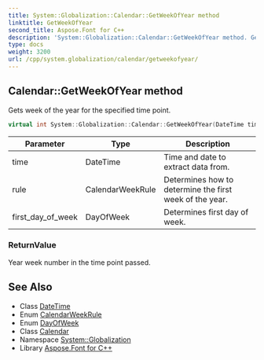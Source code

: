 ```yaml
---
title: System::Globalization::Calendar::GetWeekOfYear method
linktitle: GetWeekOfYear
second_title: Aspose.Font for C++
description: 'System::Globalization::Calendar::GetWeekOfYear method. Gets week of the year for the specified time point in C++.'
type: docs
weight: 3200
url: /cpp/system.globalization/calendar/getweekofyear/
---
```

## Calendar::GetWeekOfYear method


Gets week of the year for the specified time point.

```cpp
virtual int System::Globalization::Calendar::GetWeekOfYear(DateTime time, CalendarWeekRule rule, DayOfWeek first_day_of_week) const
```


| Parameter | Type | Description |
| --- | --- | --- |
| time | DateTime | Time and date to extract data from. |
| rule | CalendarWeekRule | Determines how to determine the first week of the year. |
| first_day_of_week | DayOfWeek | Determines first day of week. |

### ReturnValue

Year week number in the time point passed.

## See Also

* Class [DateTime](../../../system/datetime/)
* Enum [CalendarWeekRule](../../calendarweekrule/)
* Enum [DayOfWeek](../../../system/dayofweek/)
* Class [Calendar](../)
* Namespace [System::Globalization](../../)
* Library [Aspose.Font for C++](../../../)
